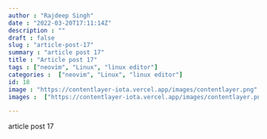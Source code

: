 ```yaml
---
author : "Rajdeep Singh"
date : "2022-03-20T17:11:14Z"
description : ""
draft : false
slug : "article-post-17"
summary : "article post 17"
title : "Article post 17"
tags : ["neovim", "Linux", "linux editor"]
categories :  ["neovim", "Linux", "linux editor"]
id: 18
image : "https://contentlayer-iota.vercel.app/images/contentlayer.png"
images :  ["https://contentlayer-iota.vercel.app/images/contentlayer.png"]

---
```


article post 17